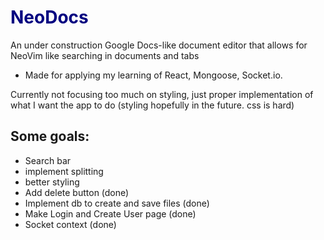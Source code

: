 # <span style="color:navy"> NeoDocs </span>
An under construction Google Docs-like document editor that allows for NeoVim like searching in documents and tabs

* Made for applying my learning of React, Mongoose, Socket.io.

Currently not focusing too much on styling, just proper implementation of what I want the app to do (styling hopefully in the future. css is hard)

## Some goals:

* Search bar
* implement splitting
* better styling
* Add delete button (done)
* Implement db to create and save files (done)
* Make Login and Create User page (done)
* Socket context (done)
